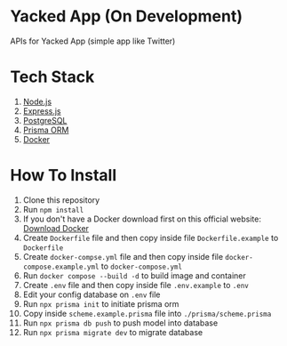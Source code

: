 # Yacked App (On Development)
APIs for Yacked App (simple app like Twitter)

# Tech Stack
1. [Node.js](https://nodejs.org/en)
2. [Express.js](https://expressjs.com/)
3. [PostgreSQL](https://www.postgresql.org/)
4. [Prisma ORM](https://www.prisma.io/)
5. [Docker](https://www.docker.com/)

# How To Install
1. Clone this repository
2. Run ``` npm install ```
3. If you don't have a Docker download first on this official website: [Download Docker](https://www.docker.com/products/docker-desktop/)
4. Create ``` Dockerfile ``` file and then copy inside file ``` Dockerfile.example ``` to ``` Dockerfile ```
5. Create ``` docker-compse.yml ``` file and then copy inside file ``` docker-compose.example.yml ``` to ``` docker-compose.yml ```
6. Run ``` docker compose --build -d ``` to build image and container
7. Create ``` .env ``` file and then copy inside file ``` .env.example ``` to ``` .env ```
8. Edit your config database on ``` .env ``` file
9. Run ``` npx prisma init ``` to initiate prisma orm
10. Copy inside ``` scheme.example.prisma ``` file into ``` ./prisma/scheme.prisma ```
11. Run ``` npx prisma db push ``` to push model into database
12. Run ``` npx prisma migrate dev ``` to migrate database
